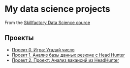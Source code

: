 # My data science projects
From the [Skillfactory Data Science cource](https://skillfactory.ru/data-scientist)

## Проекты

* [Проект 0. Игра: Угадай число](https://github.com/Balantre/New_octopus/tree/main/project_0)
* [Проект 1. Анализ базы данных резюме c Head Hunter](https://github.com/Balantre/New_octopus/tree/main/project_1)
* [Проект 2. Проект: Анализ вакансий из HeadHunter](https://github.com/Balantre/New_octopus/tree/main/project_2)
